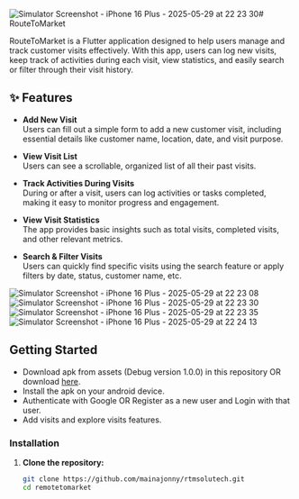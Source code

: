 ![Simulator Screenshot - iPhone 16 Plus - 2025-05-29 at 22 23 30](https://github.com/user-attachments/assets/3daca8ff-da41-4b4f-9e90-b10116e8c523)# RouteToMarket

RouteToMarket is a Flutter application designed to help users manage and track customer visits effectively. With this app, users can log new visits, keep track of activities during each visit, view statistics, and easily search or filter through their visit history.

## ✨ Features

- **Add New Visit**  
  Users can fill out a simple form to add a new customer visit, including essential details like customer name, location, date, and visit purpose.

- **View Visit List**  
  Users can see a scrollable, organized list of all their past visits.

- **Track Activities During Visits**  
  During or after a visit, users can log activities or tasks completed, making it easy to monitor progress and engagement.

- **View Visit Statistics**  
  The app provides basic insights such as total visits, completed visits, and other relevant metrics.

- **Search & Filter Visits**  
  Users can quickly find specific visits using the search feature or apply filters by date, status, customer name, etc.

![Simulator Screenshot - iPhone 16 Plus - 2025-05-29 at 22 23 08](https://github.com/user-attachments/assets/74a14d00-cfb1-4c6f-85bc-b0f509b74486)
![Simulator Screenshot - iPhone 16 Plus - 2025-05-29 at 22 23 30](https://github.com/user-attachments/assets/9757a5a9-e8f3-47c2-b2c4-3067a4fbfefe)
![Simulator Screenshot - iPhone 16 Plus - 2025-05-29 at 22 23 35](https://github.com/user-attachments/assets/46e72ff9-90f6-431f-9af6-34896698aa9f)
![Simulator Screenshot - iPhone 16 Plus - 2025-05-29 at 22 24 13](https://github.com/user-attachments/assets/f746fcb0-9dee-4996-a49a-cfb33655aa17)

## Getting Started

- Download apk from assets (Debug version 1.0.0) in this repository OR download [here](https://github.com/mainajonny/rtmsolutech/releases/download/untagged-776e15e57e18c1c4fa67/routetomarket.apk).
- Install the apk on your android device.
- Authenticate with Google OR Register as a new user and Login with that user.
- Add visits and explore visits features.

### Installation

1. **Clone the repository:**
   ```bash
   git clone https://github.com/mainajonny/rtmsolutech.git
   cd remotetomarket

